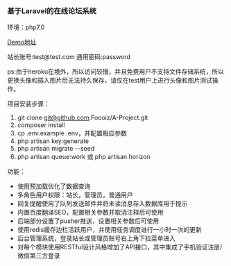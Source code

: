 <h3>基于Laravel的在线论坛系统</h3>
<p>环境：php7.0</p>

[Demo地址](http://a-foo.herokuapp.com/)
<p>站长账号:test@test.com 通用密码:password</p>
<p>ps:由于heroku在境外，所以访问较慢，并且免费用户不支持文件存储系统，所以更换头像和插入图片后无法持久保存，请仅在test用户上进行头像和图片测试操作。</p>

项目安装步骤：
1. git clone git@github.com:Foooiz/A-Project.git
2. composer install
3. cp .env.example .env，并配置相应参数
4. php artisan key:generate
5. php artisan migrate --seed
6. php artisan queue:work 或 php artisan horizon


功能：
- 使用预加载优化了数据查询
- 多角色用户权限：站长，管理员，普通用户
- 回复提醒使用了队列发送邮件并将未读消息存入数据库用于提示
- 内置百度翻译SEO，配置相关参数并取消注释后可使用
- 后端部分设置了pusher推送，设置相关参数后可使用
- 使用redis缓存边栏活跃用户，并使用任务调度进行一小时一次的更新
- 后台管理系统，登录站长或管理员账号右上角下拉菜单进入
- 对每个模块使用RESTful设计风格增加了API接口，其中集成了手机验证注册/微信第三方登录
